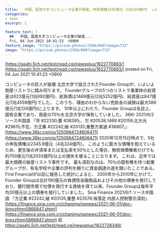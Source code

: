```yaml
---
title:   中国、国営大手コンピュータ企業が破産、申告債権2345億元（4兆324億円） ★２  
categories:
- news
excerpt: |
  
feature_text: |
  ##   中国、国営大手コンピュータ企業が破産...
  Fri, 04 Jun 2021 10:41:23  +0900
feature_image: "https://picsum.photos/2560/600?image=733"
image: "https://picsum.photos/2560/600?image=733"
---
```


[https://asahi.5ch.net/test/read.cgi/newsplus/1622770883/](https://asahi.5ch.net/test/read.cgi/newsplus/1622770883/)
posted on Fri, 04 Jun 2021 10:41:23  +0900

<!--more-->

コンピュータの巨人が崩壊 北京大学で設立されたFounder Groupが、いよいよ倒産リストラに踏み切ります。 Founderグループの5つのリストラ事業体の総資産は622億元(1兆692億円)、総負債は1469億元(2兆5252億円)、純資産は847億元(1兆4559億円)でした。 このうち、理由のわからない売掛金の減損は最大589億元(1兆124億円)に上ります。 10年以上にわたり、Founder Groupは名目上、国有企業であり、資産の70％を北京大学が保有していました。 36Kr 2021/6/2 ソース中国語 『市 #22330;要 #38395;、欠 #20538;1469 #20159;北大光 #29615;不在，方正集 #22242;破 #20135;重整方案通 #36807;』 [https://www.36kr.com/p/1250984724606471](https://www.36kr.com/p/1250984724606471) 2020年12月15日時点で、5社の申告債権は2345.8億元（4兆324億円）。 このように膨大な債権を抱えているため、更生後の弁済率または支払率を50％とした場合、無担保債権者だけでも約700億元(1兆2033億円)以上の損失を被ることになります。 これは、近年では最大規模の破産リストラ事件です。 最も深刻なのは、70％の国有権を持つ創業グループが、有名学校や企業の評判を頼りに資金調達の道を開いたことである。 First Financialが以前に報告した統計によると、 2005年から2010年にかけて、Founder Groupは合計190億元の負債性金融商品およびその他の債券を発行しており、銀行間市場で社債を発行する資格を得て以来、Founder Groupは毎年平均30億元以上の債券を発行していました。 Sina Finance 2021/6/1 ソース中国語 『方正集 #22242;破 #20135;重整 #23576;埃落定 内部人控制警示深刻』 [https://finance.sina.com.cn/chanjing/gsnews/2021-06-01/doc-ikmxzfmm5866847.shtml](https://finance.sina.com.cn/chanjing/gsnews/2021-06-01/doc-ikmxzfmm5866847.shtml) 前 https://asahi.5ch.net/test/read.cgi/newsplus/1622728349/
